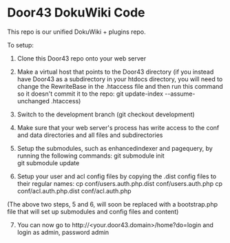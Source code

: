 Door43 DokuWiki Code
====================

This repo is our unified DokuWiki + plugins repo.

To setup:

1) Clone this Door43 repo onto your web server

2) Make a virtual host that points to the Door43 directory (if you instead have Door43 as a subdirectory in your htdocs directory, you will need to change the RewriteBase in the .htaccess file and then run this command so it doesn't commit it to the repo: git update-index --assume-unchanged .htaccess)

3) Switch to the development branch (git checkout development)

4) Make sure that your web server's process has write access to the conf and data directories and all files and subdirectories

5) Setup the submodules, such as enhancedindexer and pagequery, by running the following commands:
git submodule init<br/>
git submodule update

6) Setup your user and acl config files by copying the .dist config files to their regular names:
cp conf/users.auth.php.dist conf/users.auth.php
cp conf/acl.auth.php.dist conf/acl.auth.php

(The above two steps, 5 and 6, will soon be replaced with a bootstrap.php file that will set up submodules and config files and content)

7) You can now go to http://<your.door43.domain>/home?do=login and login as admin, password admin
